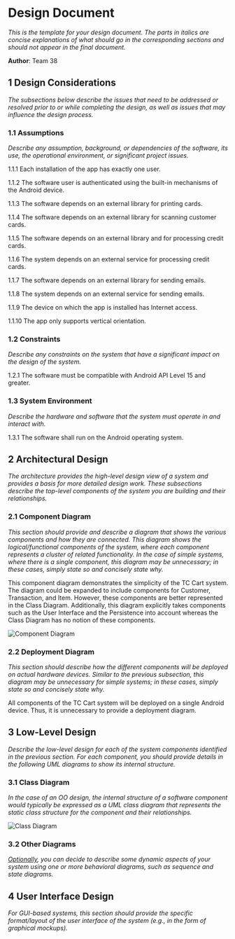 # Design Document

*This is the template for your design document. The parts in italics are concise explanations of what should go in the corresponding sections and should not appear in the final document.*

**Author**: Team 38

## 1 Design Considerations

*The subsections below describe the issues that need to be addressed or resolved prior to or while completing the design, as well as issues that may influence the design process.*

### 1.1 Assumptions

*Describe any assumption, background, or dependencies of the software, its use, the operational environment, or significant project issues.*

1.1.1 Each installation of the app has exactly one user.

1.1.2 The software user is authenticated using the built-in mechanisms of the Android device.

1.1.3 The software depends on an external library for printing cards.

1.1.4 The software depends on an external library for scanning customer cards.

1.1.5 The software depends on an external library and for processing credit cards.

1.1.6 The system depends on an external service for processing credit cards.

1.1.7 The software depends on an external library for sending emails.

1.1.8 The system depends on an external service for sending emails.

1.1.9 The device on which the app is installed has Internet access.

1.1.10 The app only supports vertical orientation.

### 1.2 Constraints

*Describe any constraints on the system that have a significant impact on the design of the system.*

1.2.1 The software must be compatible with Android API Level 15 and greater.

### 1.3 System Environment

*Describe the hardware and software that the system must operate in and interact with.*

1.3.1 The software shall run on the Android operating system.


## 2 Architectural Design

*The architecture provides the high-level design view of a system and provides a basis for more detailed design work. These subsections describe the top-level components of the system you are building and their relationships.*

### 2.1 Component Diagram

*This section should provide and describe a diagram that shows the various components and how they are connected. This diagram shows the logical/functional components of the system, where each component represents a cluster of related functionality. In the case of simple systems, where there is a single component, this diagram may be unnecessary; in these cases, simply state so and concisely state why.*

This component diagram demonstrates the simplicity of the TC Cart system. The diagram could be expanded to include components for Customer, Transaction, and Item. However, these components are better represented in the Class Diagram. Additionally, this diagram explicitly takes components such as the User Interface and the Persistence into account whereas the Class Diagram has no notion of these components.

![Component Diagram](https://github.gatech.edu/gt-omscs-softeng/6300Spring16Team38/blob/master/Project2/Design-Team/Docs/component-diagram.png "TCCart Component Diagram")

### 2.2 Deployment Diagram

*This section should describe how the different components will be deployed on actual hardware devices. Similar to the previous subsection, this diagram may be unnecessary for simple systems; in these cases, simply state so and concisely state why.*

All components of the TC Cart system will be deployed on a single Android device. Thus, it is unnecessary to provide a deployment diagram.

## 3 Low-Level Design

*Describe the low-level design for each of the system components identified in the previous section. For each component, you should provide details in the following UML diagrams to show its internal structure.*

### 3.1 Class Diagram

*In the case of an OO design, the internal structure of a software component would typically be expressed as a UML class diagram that represents the static class structure for the component and their relationships.*

![Class Diagram](https://github.gatech.edu/gt-omscs-softeng/6300Spring16Team38/blob/master/Project2/Design-Team/design-team.png "TCCart Class Diagram")

### 3.2 Other Diagrams

*<u>Optionally</u>, you can decide to describe some dynamic aspects of your system using one or more behavioral diagrams, such as sequence and state diagrams.*

## 4 User Interface Design
*For GUI-based systems, this section should provide the specific format/layout of the user interface of the system (e.g., in the form of graphical mockups).*

